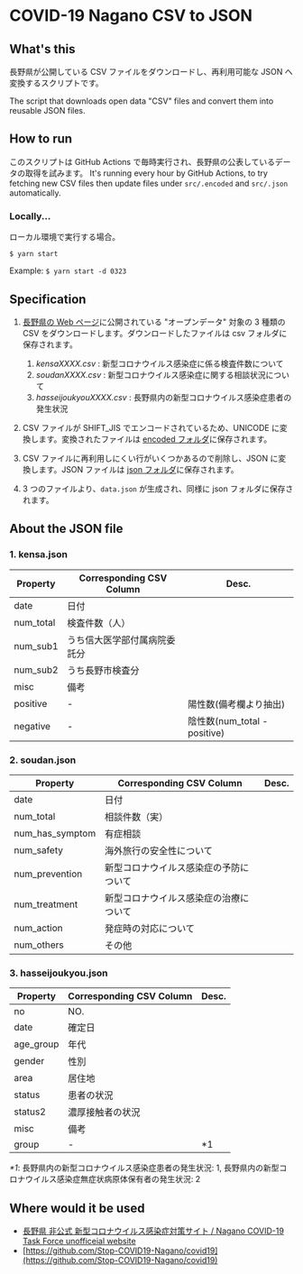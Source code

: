 # COVID-19 Nagano CSV to JSON

## What's this

長野県が公開している CSV ファイルをダウンロードし、再利用可能な JSON へ変換するスクリプトです。

The script that downloads open data "CSV" files and convert them into reusable JSON files.

## How to run

このスクリプトは GitHub Actions で毎時実行され、長野県の公表しているデータの取得を試みます。
It's running every hour by GitHub Actions, to try fetching new CSV files then update files under `src/.encoded` and `src/.json` automatically.

### Locally...

ローカル環境で実行する場合。

```
$ yarn start
```

Example: `$ yarn start -d 0323`

## Specification

1. [長野県の Web ページ](https://www.pref.nagano.lg.jp/hoken-shippei/kenko/kenko/kansensho/joho/corona.html)に公開されている "オープンデータ" 対象の 3 種類の CSV をダウンロードします。ダウンロードしたファイルは csv フォルダに保存されます。

   1. _kensaXXXX.csv_ : 新型コロナウイルス感染症に係る検査件数について
   1. _soudanXXXX.csv_ : 新型コロナウイルス感染症に関する相談状況について
   1. _hasseijoukyouXXXX.csv_ : 長野県内の新型コロナウイルス感染症患者の発生状況

1. CSV ファイルが SHIFT_JIS でエンコードされているため、UNICODE に変換します。変換されたファイルは [encoded フォルダ](https://github.com/wataruoguchi/covid19_nagano_csv_to_json/tree/master/src/.encoded)に保存されます。
1. CSV ファイルに再利用しにくい行がいくつかあるので削除し、JSON に変換します。JSON ファイルは [json フォルダ](https://github.com/wataruoguchi/covid19_nagano_csv_to_json/tree/master/src/.json)に保存されます。
1. 3 つのファイルより、`data.json` が生成され、同様に json フォルダに保存されます。

## About the JSON file

### 1. kensa.json

| Property  | Corresponding CSV Column     | Desc.                        |
| --------- | ---------------------------- | ---------------------------- |
| date      | 日付                         |                              |
| num_total | 検査件数（人）               |                              |
| num_sub1  | うち信大医学部付属病院委託分 |                              |
| num_sub2  | うち長野市検査分             |                              |
| misc      | 備考                         |                              |
| positive  | -                            | 陽性数(備考欄より抽出)       |
| negative  | -                            | 陰性数(num_total - positive) |

### 2. soudan.json

| Property        | Corresponding CSV Column               | Desc. |
| --------------- | -------------------------------------- | ----- |
| date            | 日付                                   |       |
| num_total       | 相談件数（実）                         |       |
| num_has_symptom | 有症相談                               |       |
| num_safety      | 海外旅行の安全性について               |       |
| num_prevention  | 新型コロナウイルス感染症の予防について |       |
| num_treatment   | 新型コロナウイルス感染症の治療について |       |
| num_action      | 発症時の対応について                   |       |
| num_others      | その他                                 |       |

### 3. hasseijoukyou.json

| Property  | Corresponding CSV Column | Desc. |
| --------- | ------------------------ | ----- |
| no        | NO.                      |       |
| date      | 確定日                   |       |
| age_group | 年代                     |       |
| gender    | 性別                     |       |
| area      | 居住地                   |       |
| status    | 患者の状況               |       |
| status2   | 濃厚接触者の状況         |       |
| misc      | 備考                     |       |
| group     | -                        | \*1   |

_\*1_: 長野県内の新型コロナウイルス感染症患者の発生状況: 1, 長野県内の新型コロナウイルス感染症無症状病原体保有者の発生状況: 2

## Where would it be used

- [長野県 非公式 新型コロナウイルス感染症対策サイト / Nagano COVID-19 Task Force unofficeial website](https://stop-covid19-nagano.netlify.app/)
- [https://github.com/Stop-COVID19-Nagano/covid19](https://github.com/Stop-COVID19-Nagano/covid19)
